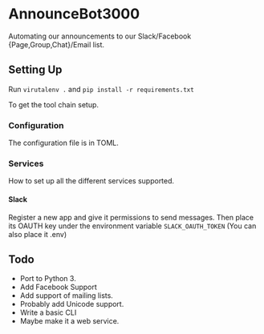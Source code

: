 # AnnounceBot3000
Automating our announcements to our Slack/Facebook {Page,Group,Chat}/Email list.

## Setting Up

Run `virutalenv .` and `pip install -r requirements.txt`

To get the tool chain setup.

### Configuration

The configuration file is in TOML.

### Services

How to set up all the different services supported.

#### Slack

Register a new app and give it permissions to send messages. Then place its
OAUTH key under the environment variable `SLACK_OAUTH_TOKEN` (You can also place
it .env)

## Todo

* Port to Python 3.
* Add Facebook Support
* Add support of mailing lists.
* Probably add Unicode support.
* Write a basic CLI
* Maybe make it a web service.
